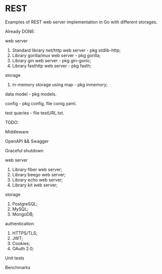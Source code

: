 # REST
Examples of REST web server implementation in Go with different storages.

Already DONE:

web server
1. Standard library net/http web server - pkg stdlib-http;
2. Library gorilla/mux web server - pkg gorilla;
3. Library gin web server - pkg gin-gonic;
4. Library fasthttp web server - pkg fasth;

storage
1. in-memory storage using map - pkg inmemory;

data model - pkg models. 

config - pkg config, file conig.yaml. 

test queries - file testURL.txt.

TODO:

Middleware

OpenAPI && Swagger

Graceful shutdown

web server
1. Library fiber web server;
2. Library beego web server;
3. Library echo web server;
4. Library kit web server;

storage
1. PostgreSQL;
2. MySQL;
3. MongoDB;

authentication
1. HTTPS/TLS;
2. JWT;
3. Cookies;
4. OAuth 2.0;

Unit tests

Benchmarks
